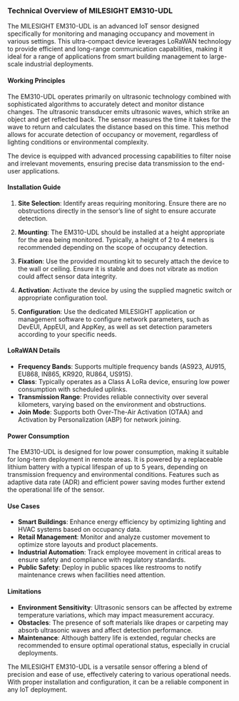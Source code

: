 ### Technical Overview of MILESIGHT EM310-UDL

The MILESIGHT EM310-UDL is an advanced IoT sensor designed specifically for monitoring and managing occupancy and movement in various settings. This ultra-compact device leverages LoRaWAN technology to provide efficient and long-range communication capabilities, making it ideal for a range of applications from smart building management to large-scale industrial deployments.

#### Working Principles

The EM310-UDL operates primarily on ultrasonic technology combined with sophisticated algorithms to accurately detect and monitor distance changes. The ultrasonic transducer emits ultrasonic waves, which strike an object and get reflected back. The sensor measures the time it takes for the wave to return and calculates the distance based on this time. This method allows for accurate detection of occupancy or movement, regardless of lighting conditions or environmental complexity.

The device is equipped with advanced processing capabilities to filter noise and irrelevant movements, ensuring precise data transmission to the end-user applications.

#### Installation Guide

1. **Site Selection**: Identify areas requiring monitoring. Ensure there are no obstructions directly in the sensor’s line of sight to ensure accurate detection. 

2. **Mounting**: The EM310-UDL should be installed at a height appropriate for the area being monitored. Typically, a height of 2 to 4 meters is recommended depending on the scope of occupancy detection.

3. **Fixation**: Use the provided mounting kit to securely attach the device to the wall or ceiling. Ensure it is stable and does not vibrate as motion could affect sensor data integrity.

4. **Activation**: Activate the device by using the supplied magnetic switch or appropriate configuration tool.

5. **Configuration**: Use the dedicated MILESIGHT application or management software to configure network parameters, such as DevEUI, AppEUI, and AppKey, as well as set detection parameters according to your specific needs.

#### LoRaWAN Details

- **Frequency Bands**: Supports multiple frequency bands (AS923, AU915, EU868, IN865, KR920, RU864, US915).
- **Class**: Typically operates as a Class A LoRa device, ensuring low power consumption with scheduled uplinks.
- **Transmission Range**: Provides reliable connectivity over several kilometers, varying based on the environment and obstructions.
- **Join Mode**: Supports both Over-The-Air Activation (OTAA) and Activation by Personalization (ABP) for network joining.

#### Power Consumption

The EM310-UDL is designed for low power consumption, making it suitable for long-term deployment in remote areas. It is powered by a replaceable lithium battery with a typical lifespan of up to 5 years, depending on transmission frequency and environmental conditions. Features such as adaptive data rate (ADR) and efficient power saving modes further extend the operational life of the sensor.

#### Use Cases

- **Smart Buildings**: Enhance energy efficiency by optimizing lighting and HVAC systems based on occupancy data.
- **Retail Management**: Monitor and analyze customer movement to optimize store layouts and product placements.
- **Industrial Automation**: Track employee movement in critical areas to ensure safety and compliance with regulatory standards.
- **Public Safety**: Deploy in public spaces like restrooms to notify maintenance crews when facilities need attention.

#### Limitations

- **Environment Sensitivity**: Ultrasonic sensors can be affected by extreme temperature variations, which may impact measurement accuracy.
- **Obstacles**: The presence of soft materials like drapes or carpeting may absorb ultrasonic waves and affect detection performance.
- **Maintenance**: Although battery life is extended, regular checks are recommended to ensure optimal operational status, especially in crucial deployments.

The MILESIGHT EM310-UDL is a versatile sensor offering a blend of precision and ease of use, effectively catering to various operational needs. With proper installation and configuration, it can be a reliable component in any IoT deployment.